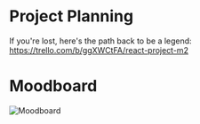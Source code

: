 # Project Planning

If you're lost, here's the path back to be a legend: 
https://trello.com/b/ggXWCtFA/react-project-m2

# Moodboard

![Moodboard](./img/lavatory-legends-moodboard.pnglavatory-legends-moodboard.png)
